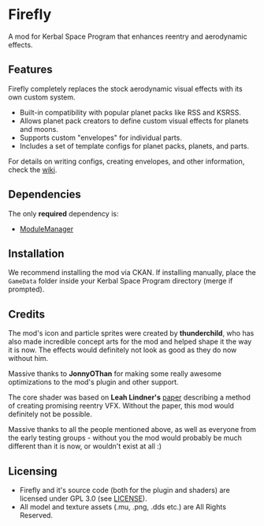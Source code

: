 # Firefly  

A mod for Kerbal Space Program that enhances reentry and aerodynamic effects.  

## Features  
Firefly completely replaces the stock aerodynamic visual effects with its own custom system.  

- Built-in compatibility with popular planet packs like RSS and KSRSS.  
- Allows planet pack creators to define custom visual effects for planets and moons.  
- Supports custom "envelopes" for individual parts.  
- Includes a set of template configs for planet packs, planets, and parts.  

For details on writing configs, creating envelopes, and other information, check the [wiki]().  

## Dependencies  
The only **required** dependency is:  
- [ModuleManager](https://github.com/sarbian/ModuleManager)  

## Installation  
We recommend installing the mod via CKAN. If installing manually, place the `GameData` folder inside your Kerbal Space Program directory (merge if prompted). 

## Credits
The mod's icon and particle sprites were created by **thunderchild**, who has also made incredible concept arts for the mod and helped shape it the way it is now. The effects would definitely not look as good as they do now without him.

Massive thanks to **JonnyOThan** for making some really awesome optimizations to the mod's plugin and other support.

The core shader was based on **Leah Lindner's** [paper](https://leah-lindner.com/blog/atmospheric-entry/) describing a method of creating promising reentry VFX.
Without the paper, this mod would definitely not be possible.

Massive thanks to all the people mentioned above, as well as everyone from the early testing groups - without you the mod would probably be much different than it is now, or wouldn't exist at all :)

## Licensing
- Firefly and it's source code (both for the plugin and shaders) are licensed under GPL 3.0 (see [LICENSE](https://github.com/M1rageDev/Firefly/blob/dev/LICENSE)).
- All model and texture assets (.mu, .png, .dds  etc.) are All Rights Reserved.
